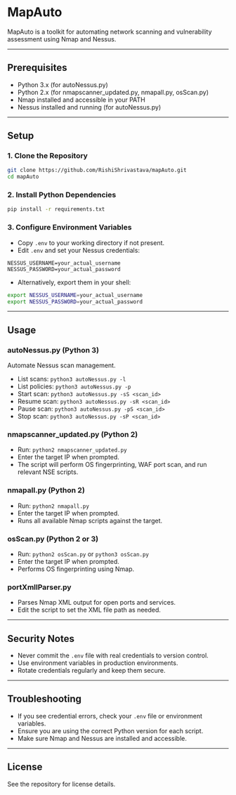 # MapAuto

MapAuto is a toolkit for automating network scanning and vulnerability assessment using Nmap and Nessus.

---

## Prerequisites
- Python 3.x (for autoNessus.py)
- Python 2.x (for nmapscanner_updated.py, nmapall.py, osScan.py)
- Nmap installed and accessible in your PATH
- Nessus installed and running (for autoNessus.py)

---

## Setup

### 1. Clone the Repository
```bash
git clone https://github.com/RishiShrivastava/mapAuto.git
cd mapAuto
```

### 2. Install Python Dependencies
```bash
pip install -r requirements.txt
```

### 3. Configure Environment Variables
- Copy `.env` to your working directory if not present.
- Edit `.env` and set your Nessus credentials:
```
NESSUS_USERNAME=your_actual_username
NESSUS_PASSWORD=your_actual_password
```
- Alternatively, export them in your shell:
```bash
export NESSUS_USERNAME=your_actual_username
export NESSUS_PASSWORD=your_actual_password
```

---

## Usage

### autoNessus.py (Python 3)
Automate Nessus scan management.
- List scans: `python3 autoNessus.py -l`
- List policies: `python3 autoNessus.py -p`
- Start scan: `python3 autoNessus.py -sS <scan_id>`
- Resume scan: `python3 autoNessus.py -sR <scan_id>`
- Pause scan: `python3 autoNessus.py -pS <scan_id>`
- Stop scan: `python3 autoNessus.py -sP <scan_id>`

### nmapscanner_updated.py (Python 2)
- Run: `python2 nmapscanner_updated.py`
- Enter the target IP when prompted.
- The script will perform OS fingerprinting, WAF port scan, and run relevant NSE scripts.

### nmapall.py (Python 2)
- Run: `python2 nmapall.py`
- Enter the target IP when prompted.
- Runs all available Nmap scripts against the target.

### osScan.py (Python 2 or 3)
- Run: `python2 osScan.py` or `python3 osScan.py`
- Enter the target IP when prompted.
- Performs OS fingerprinting using Nmap.

### portXmllParser.py
- Parses Nmap XML output for open ports and services.
- Edit the script to set the XML file path as needed.

---

## Security Notes
- Never commit the `.env` file with real credentials to version control.
- Use environment variables in production environments.
- Rotate credentials regularly and keep them secure.

---

## Troubleshooting
- If you see credential errors, check your `.env` file or environment variables.
- Ensure you are using the correct Python version for each script.
- Make sure Nmap and Nessus are installed and accessible.

---

## License
See the repository for license details.
